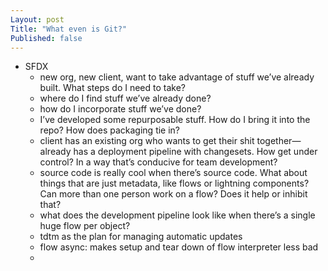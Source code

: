 ```yaml
---
Layout: post
Title: "What even is Git?"
Published: false
---
```

- SFDX
  - new org, new client, want to take advantage of stuff we’ve already built. What steps do I need to take?
  - where do I find stuff we’ve already done?
  - how do I incorporate stuff we’ve done?
  - I’ve developed some repurposable stuff. How do I bring it into the repo? How does packaging tie in?
  - client has an existing org who wants to get their shit together—already has a deployment pipeline with changesets. How get under control? In a way that’s conducive for team development?
  - source code is really cool when there’s source code. What about things that are just metadata, like flows or lightning components? Can more than one person work on a flow? Does it help or inhibit that?
  - what does the development pipeline look like when there’s a single huge flow per object?
  - tdtm as the plan for managing automatic updates
  - flow async: makes setup and tear down of flow interpreter less bad
  - 